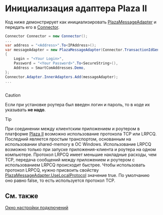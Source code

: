 # Инициализация адаптера Plaza II

Код ниже демонстрирует как инициализировать [PlazaMessageAdapter](xref:StockSharp.Plaza.PlazaMessageAdapter) и передать его в [Connector](xref:StockSharp.Algo.Connector).

```cs
Connector Connector = new Connector();				
...				
var address = "<Address>".To<IPAddress>();
var messageAdapter = new PlazaMessageAdapter(Connector.TransactionIdGenerator)
{
    Login = "<Your Login>",
    Password = "<Your Password>".To<SecureString>(),
    Address = SmartComAddresses.Demo,
};
Connector.Adapter.InnerAdapters.Add(messageAdapter);
...	
							
```

> [!CAUTION]
> Если при установке роутера был введен логин и пароль, то в коде их указывать **не надо**.

> [!TIP]
> При соединении между клиентским приложением и роутером в платформе [Plaza II](../plaza.md) возможно использование протокола TCP или LRPCQ. Последний является простым транспортом, основанным на использовании shared\-memory в ОС Windows. Использование LRPCQ возможно только при запуске приложения\-клиента и роутера на одном компьютере. Протокол LRPCQ имеет меньшие накладные расходы, чем TCP, передача сообщений между приложением и роутером с использованием LRPCQ происходит быстрее. Чтобы использовать протокол LRPCQ, нужно присвоить свойству [PlazaMessageAdapter.UseLocalProtocol](xref:StockSharp.Plaza.PlazaMessageAdapter.UseLocalProtocol) значение true. По умолчанию оно равно false, то есть используется протокол TCP. 

## См. также

[Окно настройки подключений](../../../graphical_user_interface/connection_settings_window.md)
